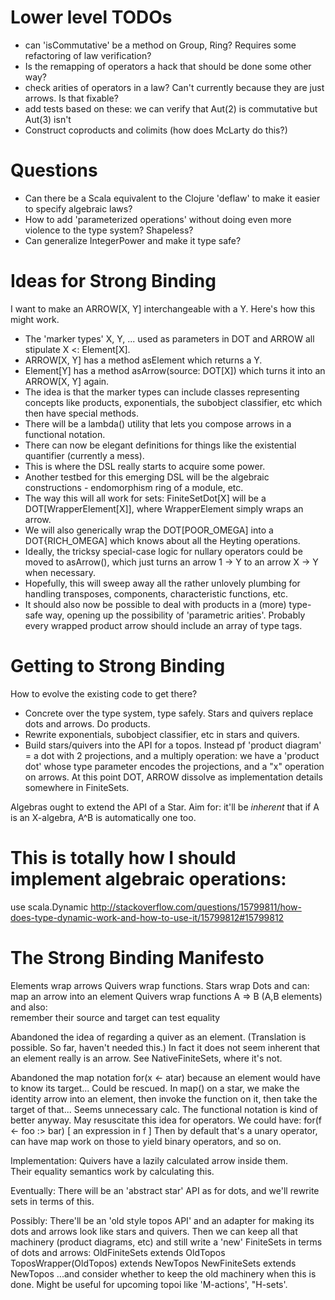 # Lower level TODOs

- can 'isCommutative' be a method on Group, Ring? Requires some refactoring of law verification?
- Is the remapping of operators a hack that should be done some other way?
- check arities of operators in a law? Can't currently because they are just arrows. Is that fixable?
- add tests based on these: we can verify that Aut(2) is commutative but Aut(3) isn't
- Construct coproducts and colimits (how does McLarty do this?)

# Questions

- Can there be a Scala equivalent to the Clojure 'deflaw' to make it easier to specify algebraic laws?
- How to add 'parameterized operations' without doing even more violence to the type system? Shapeless?
- Can generalize IntegerPower and make it type safe?

# Ideas for Strong Binding

I want to make an ARROW[X, Y] interchangeable with a Y. Here's how this might work.
- The 'marker types' X, Y, ... used as parameters in DOT and ARROW all stipulate X <: Element[X].
- ARROW[X, Y] has a method asElement which returns a Y.
- Element[Y] has a method asArrow(source: DOT[X]) which turns it into an ARROW[X, Y] again.
- The idea is that the marker types can include classes representing concepts like
 products, exponentials, the subobject classifier, etc which then have special methods.
- There will be a lambda() utility that lets you compose arrows in a functional notation.
- There can now be elegant definitions for things like the existential quantifier (currently a mess). 
- This is where the DSL really starts to acquire some power.
- Another testbed for this emerging DSL will be the algebraic constructions - endomorphism ring of a
module, etc.
- The way this will all work for sets: FiniteSetDot[X] will be a DOT[WrapperElement[X]], where WrapperElement
simply wraps an arrow.
- We will also generically wrap the DOT[POOR_OMEGA] into a DOT{RICH_OMEGA] which knows about all the
Heyting operations.
- Ideally, the tricksy special-case logic for nullary operators could be moved to asArrow(), which just 
turns an arrow 1 -> Y to an arrow X -> Y when necessary.
- Hopefully, this will sweep away all the rather unlovely plumbing for handling transposes, components,
characteristic functions, etc.
- It should also now be possible to deal with products in a (more) type-safe way, opening up the
possibility of 'parametric arities'. Probably every wrapped product arrow should include an array of type tags.

# Getting to Strong Binding

How to evolve the existing code to get there?

- Concrete over the type system, type safely. Stars and quivers replace dots and arrows. Do products.
- Rewrite exponentials, subobject classifier, etc in stars and quivers. 
- Build stars/quivers into the API for a topos. 
Instead pf 'product diagram' = a dot with 2 projections, and a multiply operation:
we have a 'product dot' whose type parameter encodes the projections, and a "x" operation on arrows.
At this point DOT, ARROW dissolve as implementation details somewhere in FiniteSets.

Algebras ought to extend the API of a Star.
Aim for: it'll be *inherent* that if A is an X-algebra, A^B is automatically one too.

# This is totally how I should implement algebraic operations:

use scala.Dynamic
http://stackoverflow.com/questions/15799811/how-does-type-dynamic-work-and-how-to-use-it/15799812#15799812        

# The Strong Binding Manifesto

Elements wrap arrows
Quivers wrap functions.
Stars wrap Dots and can:
    map an arrow into an element
Quivers wrap functions A => B (A,B elements) and also:    
    remember their source and target
    can test equality        

Abandoned the idea of regarding a quiver as an element. (Translation is possible. So far, haven't needed this.)
In fact it does not seem inherent that an element really is an arrow. See NativeFiniteSets, where it's not.

Abandoned the map notation for(x <- atar) because an element would have to know its target...
Could be rescued. In map() on a star, we make the identity arrow into an element,
    then invoke the function on it, then take the target of that... Seems unnecessary calc.
The functional notation is kind of better anyway.
May resuscitate this idea for operators. We could have: for(f <- foo :> bar) [ an expression in f ]
Then by default that's a unary operator, can have map work on those to yield binary operators, and so on.
    
Implementation:
Quivers have a lazily calculated arrow inside them.    
Their equality semantics work by calculating this.    

Eventually:
There will be an 'abstract star' API as for dots, and we'll rewrite sets in terms of this.

Possibly:
There'll be an 'old style topos API' and an adapter for making its dots and arrows
look like stars and quivers. Then we can keep all that machinery (product diagrams, etc)
and still write a 'new' FiniteSets in terms of dots and arrows:
OldFiniteSets extends OldTopos
ToposWrapper(OldTopos) extends NewTopos
NewFiniteSets extends NewTopos
...and consider whether to keep the old machinery when this is done.
Might be useful for upcoming topoi like 'M-actions', "H-sets'. 

